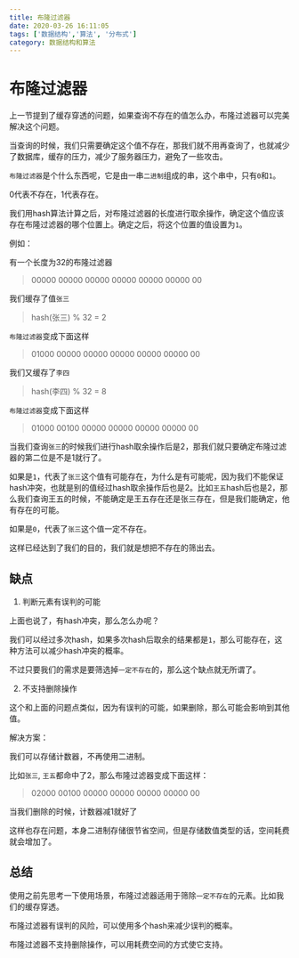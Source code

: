 ```yaml
---
title: 布隆过滤器
date: 2020-03-26 16:11:05
tags: ['数据结构','算法', '分布式']
category: 数据结构和算法
---
```


# 布隆过滤器

上一节提到了缓存穿透的问题，如果查询不存在的值怎么办，布隆过滤器可以完美解决这个问题。

当查询的时候，我们只需要确定这个值不存在，那我们就不用再查询了，也就减少了数据库，缓存的压力，减少了服务器压力，避免了一些攻击。

`布隆过滤器`是个什么东西呢，它是由一串`二进制`组成的串，这个串中，只有`0`和`1`。

0代表不存在，1代表存在。

我们用hash算法计算之后，对布隆过滤器的长度进行取余操作，确定这个值应该存在布隆过滤器的哪个位置上。确定之后，将这个位置的值设置为`1`。

例如：

有一个长度为32的布隆过滤器

<!--more-->

> 00000 00000 00000 00000 00000 00000 00

我们缓存了值`张三`

> hash(张三) % 32 = 2

`布隆过滤器`变成下面这样

> 01000 00000 00000 00000 00000 00000 00

我们又缓存了`李四`

> hash(李四) % 32 = 8

`布隆过滤器`变成下面这样

> 01000 00100 00000 00000 00000 00000 00

当我们查询`张三`的时候我们进行hash取余操作后是2，那我们就只要确定布隆过滤器的第二位是不是1就行了。

如果是`1`，代表了`张三`这个值有可能存在，为什么是有可能呢，因为我们不能保证hash冲突，也就是别的值经过hash取余操作后也是2。比如`王五`hash后也是2，那么我们查询王五的时候，不能确定是王五存在还是张三存在，但是我们能确定，他有存在的可能。

如果是`0`，代表了`张三`这个值一定不存在。

这样已经达到了我们的目的，我们就是想把不存在的筛出去。

## 缺点

1. 判断元素有误判的可能

上面也说了，有hash冲突，那么怎么办呢？

我们可以经过多次hash，如果多次hash后取余的结果都是`1`，那么可能存在，这种方法可以减少hash冲突的概率。

不过只要我们的需求是要筛选掉`一定不存在`的，那么这个缺点就无所谓了。

2. 不支持删除操作

这个和上面的问题点类似，因为有误判的可能，如果删除，那么可能会影响到其他值。

解决方案：

我们可以存储计数器，不再使用二进制。

比如`张三`, `王五`都命中了2，那么布隆过滤器变成下面这样：
> 02000 00100 00000 00000 00000 00000 00

当我们删除的时候，计数器减1就好了

这样也存在问题，本身二进制存储很节省空间，但是存储数值类型的话，空间耗费就会增加了。

## 总结

使用之前先思考一下使用场景，布隆过滤器适用于筛除`一定不存在`的元素。比如我们的缓存穿透。

布隆过滤器有误判的风险，可以使用多个hash来减少误判的概率。

布隆过滤器不支持删除操作，可以用耗费空间的方式使它支持。

